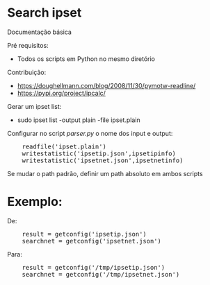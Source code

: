 # Search ipset

Documentação básica

Pré requisitos:
* Todos os scripts em Python no mesmo diretório

Contribuição:
* https://doughellmann.com/blog/2008/11/30/pymotw-readline/
* https://pypi.org/project/ipcalc/

Gerar um ipset list:
* sudo ipset list -output plain -file ipset.plain

Configurar no script *parser.py* o nome dos input e output:

<pre>
    readfile('ipset.plain')
    writestatistic('ipsetip.json',ipsetipinfo)
    writestatistic('ipsetnet.json',ipsetnetinfo)
</pre>

Se mudar o path padrão, definir um path absoluto em ambos scripts

# Exemplo:

De:

<pre>
    result = getconfig('ipsetip.json')
    searchnet = getconfig('ipsetnet.json')
</pre>

Para:

<pre>
    result = getconfig('/tmp/ipsetip.json')
    searchnet = getconfig('/tmp/ipsetnet.json')
</pre>
